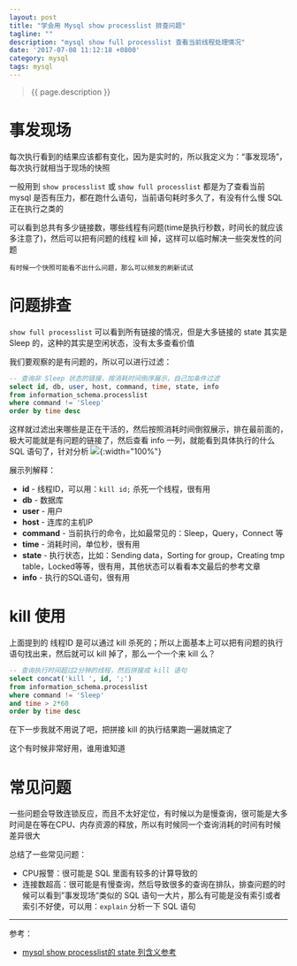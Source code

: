 ```yaml
---
layout: post
title: "学会用 Mysql show processlist 排查问题"
tagline: ""
description: "mysql show full processlist 查看当前线程处理情况"
date: '2017-07-08 11:12:18 +0800'
category: mysql
tags: mysql
---
```

> {{ page.description }}

# 事发现场
每次执行看到的结果应该都有变化，因为是实时的，所以我定义为：“事发现场”，每次执行就相当于现场的快照

一般用到 `show processlist` 或 `show full processlist` 都是为了查看当前 mysql 是否有压力，都在跑什么语句，当前语句耗时多久了，有没有什么慢 SQL 正在执行之类的

可以看到总共有多少链接数，哪些线程有问题(time是执行秒数，时间长的就应该多注意了)，然后可以把有问题的线程 kill 掉，这样可以临时解决一些突发性的问题

`有时候一个快照可能看不出什么问题，那么可以频发的刷新试试`

# 问题排查
`show full processlist` 可以看到所有链接的情况，但是大多链接的 state 其实是 Sleep 的，这种的其实是空闲状态，没有太多查看价值

我们要观察的是有问题的，所以可以进行过滤：
```sql
-- 查询非 Sleep 状态的链接，按消耗时间倒序展示，自己加条件过滤
select id, db, user, host, command, time, state, info
from information_schema.processlist
where command != 'Sleep'
order by time desc 
```
这样就过滤出来哪些是正在干活的，然后按照消耗时间倒叙展示，排在最前面的，极大可能就是有问题的链接了，然后查看 info 一列，就能看到具体执行的什么 SQL 语句了，针对分析
![](http://on6gnkbff.bkt.clouddn.com/20170708035641_mysql-show-full-processlist-nonsleep.png){:width="100%"}

展示列解释：
- **id** - 线程ID，可以用：`kill id;` 杀死一个线程，很有用
- **db** - 数据库
- **user** - 用户
- **host** - 连库的主机IP
- **command** - 当前执行的命令，比如最常见的：Sleep，Query，Connect 等
- **time** - 消耗时间，单位秒，很有用
- **state** - 执行状态，比如：Sending data，Sorting for group，Creating tmp table，Locked等等，很有用，其他状态可以看看本文最后的参考文章
- **info** - 执行的SQL语句，很有用

# kill 使用
上面提到的 线程ID 是可以通过 kill 杀死的；所以上面基本上可以把有问题的执行语句找出来，然后就可以 kill 掉了，那么一个一个来 kill 么？
```sql
-- 查询执行时间超过2分钟的线程，然后拼接成 kill 语句
select concat('kill ', id, ';')
from information_schema.processlist
where command != 'Sleep'
and time > 2*60
order by time desc 
```
在下一步我就不用说了吧，把拼接 kill 的执行结果跑一遍就搞定了

这个有时候非常好用，谁用谁知道

# 常见问题
一些问题会导致连锁反应，而且不太好定位，有时候以为是慢查询，很可能是大多时间是在等在CPU、内存资源的释放，所以有时候同一个查询消耗的时间有时候差异很大

 总结了一些常见问题：
- CPU报警：很可能是 SQL 里面有较多的计算导致的
- 连接数超高：很可能是有慢查询，然后导致很多的查询在排队，排查问题的时候可以看到”事发现场“类似的 SQL 语句一大片，那么有可能是没有索引或者索引不好使，可以用：`explain` 分析一下 SQL 语句


---
参考：
- [mysql show processlist的 state 列含义参考](http://www.cnblogs.com/JulyZhang/archive/2011/01/28/1947165.html)

